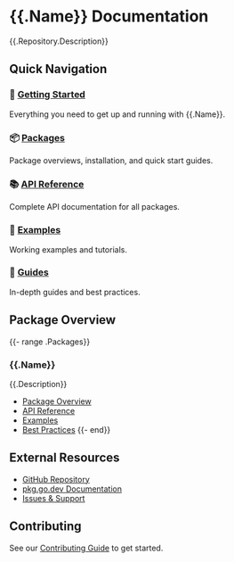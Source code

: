 # {{.Name}} Documentation

{{.Repository.Description}}

## Quick Navigation

### 🚀 [Getting Started](getting-started.md)
Everything you need to get up and running with {{.Name}}.

### 📦 [Packages](packages/README.md)
Package overviews, installation, and quick start guides.

### 📚 [API Reference](api-reference/README.md)
Complete API documentation for all packages.

### 📖 [Examples](examples/README.md)
Working examples and tutorials.

### 📘 [Guides](guides/README.md)
In-depth guides and best practices.

## Package Overview

{{- range .Packages}}
### {{.Name}}

{{.Description}}

- [Package Overview](packages/{{.Name}}/README.md)
- [API Reference](api-reference/{{.Name}}/api-reference.md)
- [Examples](examples/{{.Name}}/README.md)
- [Best Practices](guides/{{.Name}}/best-practices.md)
{{- end}}

## External Resources

- [GitHub Repository](https://github.com/{{.Owner}}/{{.Name}})
- [pkg.go.dev Documentation](https://pkg.go.dev/{{.ImportPath}})
- [Issues & Support](https://github.com/{{.Owner}}/{{.Name}}/issues)

## Contributing

See our [Contributing Guide](guides/contributing.md) to get started.